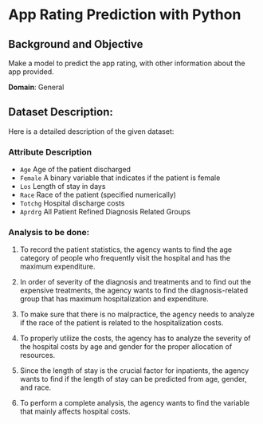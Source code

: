 # App Rating Prediction with Python

## Background and Objective

Make a model to predict the app rating, with other information about the app provided.

**Domain**: General

## Dataset Description:

Here is a detailed description of the given dataset:

### Attribute	Description
- `Age` 	Age of the patient discharged
- `Female` 	A binary variable that indicates if the patient is female
- `Los`	Length of stay in days
- `Race` Race of the patient (specified numerically)
- `Totchg`	Hospital discharge costs
- `Aprdrg`	All Patient Refined Diagnosis Related Groups


### Analysis to be done: 

1. To record the patient statistics, the agency wants to find the age category of people who frequently visit the hospital and has the maximum expenditure.

2. In order of severity of the diagnosis and treatments and to find out the expensive treatments, the agency wants to find the diagnosis-related group that has maximum hospitalization and expenditure.

3. To make sure that there is no malpractice, the agency needs to analyze if the race of the patient is related to the hospitalization costs.

4. To properly utilize the costs, the agency has to analyze the severity of the hospital costs by age and gender for the proper allocation of resources.

5. Since the length of stay is the crucial factor for inpatients, the agency wants to find if the length of stay can be predicted from age, gender, and race.

6. To perform a complete analysis, the agency wants to find the variable that mainly affects hospital costs.
